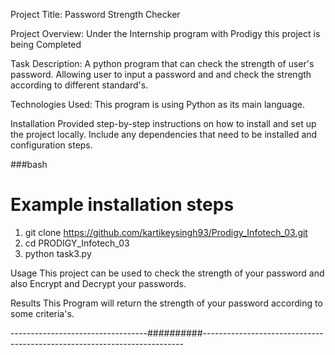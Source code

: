 Project Title: 
Password Strength Checker


Project Overview:
Under the Internship program with Prodigy this project is being Completed


Task Description:
A python program that can check the strength of user's password. Allowing user to input a password and and check the strength according to different standard's.


Technologies Used:
This program is using Python as its main language.


Installation
Provided step-by-step instructions on how to install and set up the project locally. Include any dependencies that need to be installed and configuration steps.

###bash

# Example installation steps
1. git clone https://github.com/kartikeysingh93/Prodigy_Infotech_03.git
2. cd PRODIGY_Infotech_03
3. python task3.py

Usage
This project can be used to check the strength of your password and also Encrypt and Decrypt your passwords.

Results
This Program will return the strength of your password according to some criteria's.

----------------------------------##########-------------------------------------------------------------------------
